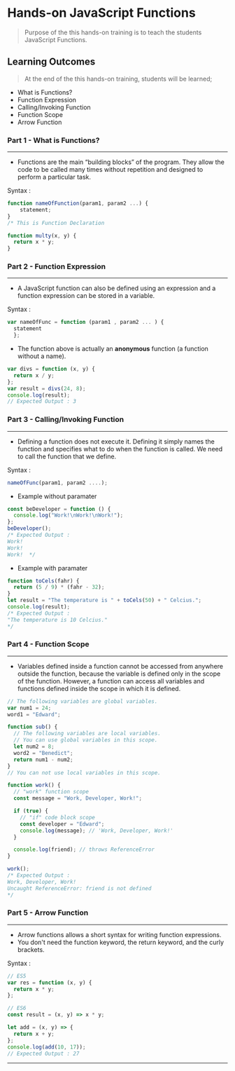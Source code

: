 # Hands-on JavaScript Functions

> Purpose of the this hands-on training is to teach the students JavaScript Functions.

## Learning Outcomes

> At the end of the this hands-on training, students will be learned;

- What is Functions?
- Function Expression
- Calling/Invoking Function
- Function Scope
- Arrow Function

### Part 1 - What is Functions?

---

- Functions are the main “building blocks” of the program. They allow the code to be called many times without repetition and designed to perform a particular task.

Syntax :

```js
function nameOfFunction(param1, param2 ...) {
    statement;
}
/* This is Function Declaration
```

```js
function multy(x, y) {
  return x * y;
}
```

### Part 2 - Function Expression

---

- A JavaScript function can also be defined using an expression and a function expression can be stored in a variable.

Syntax :

```js
var nameOfFunc = function (param1 , param2 ... ) {
  statement
  };
```

- The function above is actually an **anonymous** function (a function without a name).

```js
var divs = function (x, y) {
  return x / y;
};
var result = divs(24, 8);
console.log(result);
// Expected Output : 3
```

### Part 3 - Calling/Invoking Function

---

- Defining a function does not execute it. Defining it simply names the function and specifies what to do when the function is called. We need to call the function that we define.

Syntax :

```js
nameOfFunc(param1, param2 ....);
```

- Example without paramater

```js
const beDeveloper = function () {
  console.log("Work!\nWork!\nWork!");
};
beDeveloper();
/* Expected Output : 
Work!
Work!
Work!  */
```

- Example with paramater

```js
function toCels(fahr) {
  return (5 / 9) * (fahr - 32);
}
let result = "The temperature is " + toCels(50) + " Celcius.";
console.log(result);
/* Expected Output : 
"The temperature is 10 Celcius."
*/
```

### Part 4 - Function Scope

---

- Variables defined inside a function cannot be accessed from anywhere outside the function, because the variable is defined only in the scope of the function. However, a function can access all variables and functions defined inside the scope in which it is defined.

```js
// The following variables are global variables.
var num1 = 24;
word1 = "Edward";

function sub() {
  // The following variables are local variables.
  // You can use global variables in this scope.
  let num2 = 8;
  word2 = "Benedict";
  return num1 - num2;
}
// You can not use local variables in this scope.
```

```js
function work() {
  // "work" function scope
  const message = "Work, Developer, Work!";

  if (true) {
    // "if" code block scope
    const developer = "Edward";
    console.log(message); // 'Work, Developer, Work!'
  }

  console.log(friend); // throws ReferenceError
}

work();
/* Expected Output : 
Work, Developer, Work!
Uncaught ReferenceError: friend is not defined
*/
```

### Part 5 - Arrow Function

---

- Arrow functions allows a short syntax for writing function expressions.
- You don't need the function keyword, the return keyword, and the curly brackets.

Syntax :

```js
// ES5
var res = function (x, y) {
  return x * y;
};

// ES6
const result = (x, y) => x * y;
```

```js
let add = (x, y) => {
  return x + y;
};
console.log(add(10, 17));
// Expected Output : 27
```

---
